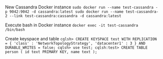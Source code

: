 New Cassandra Docker instance
`sudo docker run --name test-cassandra -p 9042:9042 -d cassandra:latest
 sudo docker run --name test-cassandra-2 --link test-cassandra:cassandra -d cassandra:latest`
 
 Execute bash in Docker instance
 `docker exec -it test-cassandra /bin/bash`
 
 Create keyspace and table
 `cqlsh> CREATE KEYSPACE test WITH REPLICATION = { 'class' : 'NetworkTopologyStrategy', 'datacenter1' : 3 } AND DURABLE_WRITES = false;
  cqlsh> use test;
  cqlsh:test> CREATE TABLE person ( id text PRIMARY KEY, name text );`
  